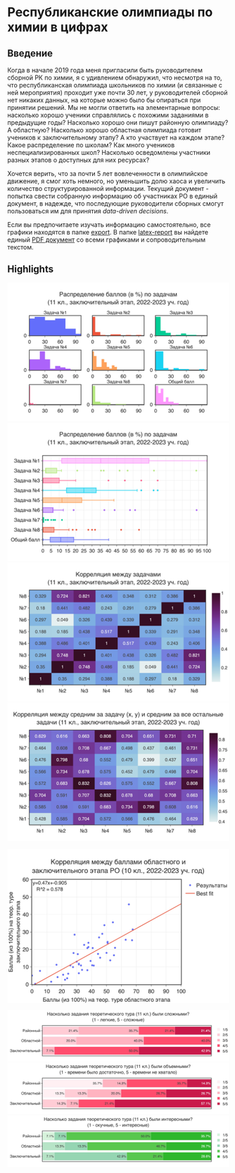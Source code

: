 # Республиканские олимпиады по химии в цифрах

## Введение

Когда в начале 2019 года меня пригласили быть руководителем сборной РК по химии, я с удивлением обнаружил, что несмотря на то, что республиканская олимпиада школьников по химии (и связанные с ней мероприятия) проходит уже почти 30 лет, у руководителей сборной нет никаких данных, на которые можно было бы опираться при принятии решений. Мы не могли ответить на элементарные вопросы: насколько хорошо ученики справлялись с похожими заданиями в предыдущие годы? Насколько хорошо они пишут районную олимпиаду? А областную? Насколько хорошо областная олимпиада готовит учеников к заключительному этапу? А кто участвует на каждом этапе? Какое распределение по школам? Как много учеников неспециализированных школ? Насколько осведомлены участники разных этапов о доступных для них ресурсах?

Хочется верить, что за почти 5 лет вовлеченности в олимпийское движение, я смог хоть немного, но уменьшить долю хаоса и увеличить количество структурированной информации. Текущий документ - попытка свести собранную информацию об участниках РО в единый документ, в надежде, что последующие руководители сборных смогут пользоваться им для принятия *data-driven decisions*.

Если вы предпочитаете изучать информацию самостоятельно, все графики находятся в папке [export](export/). В папке [latex-report](latex-report/) вы найдете единый [PDF документ](latex-report/ro2023report.pdf) со всеми графиками и сопроводительным текстом.

## Highlights

![Распределение баллов в 11 классе на заключительном этапе 2022-2023 (гистограмма)](export/jpg/results/2023/respa/grade11-dist-problemwise.jpg)
![Распределение баллов в 11 классе на заключительном этапе 2022-2023 (ящик с усами)](export/jpg/results/2023/respa/grade11-dist-box.jpg)
![Корреляция между задачами в 11 классе на заключительном этапе 2022-2023](export/jpg/results/2023/respa/grade11.jpg)
![Корреляция между задачами в 11 классе на заключительном этапе 2022-2023](export/jpg/results/2023/respa/grade11-avg.jpg)

![Корреляция между результатами областного и заключительного этапа для 10 класса (2022-2023)](export/jpg/trajectory/gr10-data.jpg)

![Оценка сложности заданий в 11 кл (2022-2023)](export/jpg/demographics/difficulty-grade11.jpg)
![Оценка объемности заданий в 11 кл (2022-2023)](export/jpg/demographics/volume-grade11.jpg)
![Насколько задания в 11 кл были интересными (2022-2023)](export/jpg/demographics/interest-grade11.jpg)

